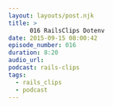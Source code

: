 ```yaml
---
layout: layouts/post.njk
title: >
      016 RailsClips Dotenv
date: 2015-09-15 08:00:42
episode_number: 016
duration: 8:20
audio_url: 
podcast: rails-clips
tags: 
  - rails_clips
  - podcast
---
```



